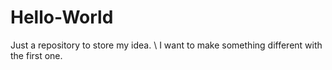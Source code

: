 # Hello-World
Just a repository to store my idea.  \\
I want to make something different with the first one.
